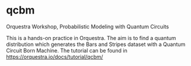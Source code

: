 # qcbm
Orquestra Workshop, Probabilistic Modeling with Quantum Circuits

This is a hands-on practice in Orquestra. The aim is to find a quantum distribution which generates the Bars and Stripes dataset with a Quantum Circuit Born Machine.
The tutorial can be found in https://orquestra.io/docs/tutorial/qcbm/
